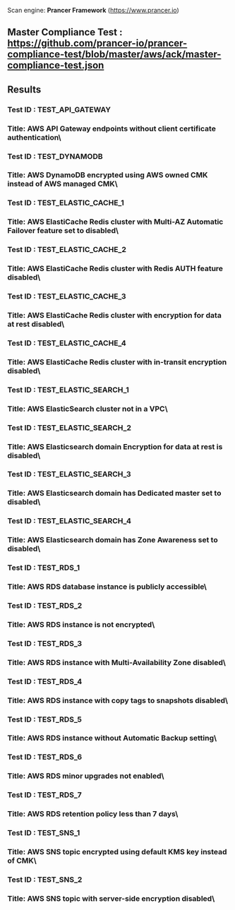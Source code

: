 Scan engine: **Prancer Framework** (https://www.prancer.io)

## Master Compliance Test : https://github.com/prancer-io/prancer-compliance-test/blob/master/aws/ack/master-compliance-test.json



## Results


### Test ID : TEST_API_GATEWAY
### Title: AWS API Gateway endpoints without client certificate authentication\


### Test ID : TEST_DYNAMODB
### Title: AWS DynamoDB encrypted using AWS owned CMK instead of AWS managed CMK\


### Test ID : TEST_ELASTIC_CACHE_1
### Title: AWS ElastiCache Redis cluster with Multi-AZ Automatic Failover feature set to disabled\


### Test ID : TEST_ELASTIC_CACHE_2
### Title: AWS ElastiCache Redis cluster with Redis AUTH feature disabled\


### Test ID : TEST_ELASTIC_CACHE_3
### Title: AWS ElastiCache Redis cluster with encryption for data at rest disabled\


### Test ID : TEST_ELASTIC_CACHE_4
### Title: AWS ElastiCache Redis cluster with in-transit encryption disabled\


### Test ID : TEST_ELASTIC_SEARCH_1
### Title: AWS ElasticSearch cluster not in a VPC\


### Test ID : TEST_ELASTIC_SEARCH_2
### Title: AWS Elasticsearch domain Encryption for data at rest is disabled\


### Test ID : TEST_ELASTIC_SEARCH_3
### Title: AWS Elasticsearch domain has Dedicated master set to disabled\


### Test ID : TEST_ELASTIC_SEARCH_4
### Title: AWS Elasticsearch domain has Zone Awareness set to disabled\


### Test ID : TEST_RDS_1
### Title: AWS RDS database instance is publicly accessible\


### Test ID : TEST_RDS_2
### Title: AWS RDS instance is not encrypted\


### Test ID : TEST_RDS_3
### Title: AWS RDS instance with Multi-Availability Zone disabled\


### Test ID : TEST_RDS_4
### Title: AWS RDS instance with copy tags to snapshots disabled\


### Test ID : TEST_RDS_5
### Title: AWS RDS instance without Automatic Backup setting\


### Test ID : TEST_RDS_6
### Title: AWS RDS minor upgrades not enabled\


### Test ID : TEST_RDS_7
### Title: AWS RDS retention policy less than 7 days\


### Test ID : TEST_SNS_1
### Title: AWS SNS topic encrypted using default KMS key instead of CMK\


### Test ID : TEST_SNS_2
### Title: AWS SNS topic with server-side encryption disabled\

